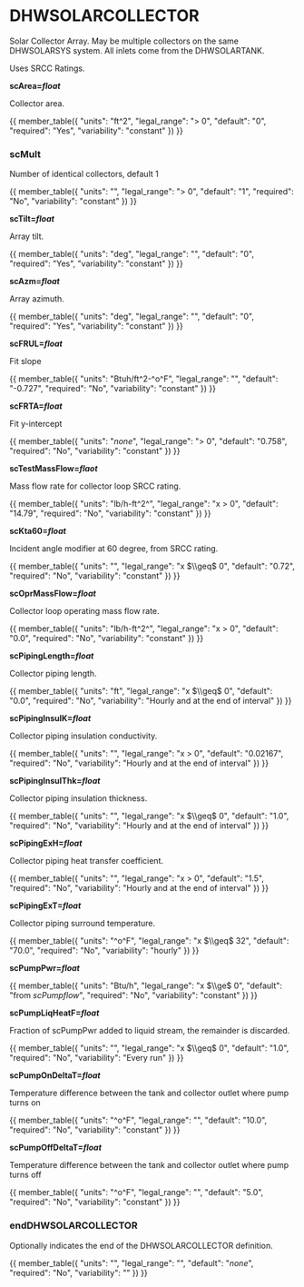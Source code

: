 # DHWSOLARCOLLECTOR

Solar Collector Array. May be multiple collectors on the same DHWSOLARSYS system. All inlets come from the DHWSOLARTANK.

Uses SRCC Ratings.

**scArea=*float***

Collector area.

{{
  member_table({
    "units": "ft^2",
    "legal_range": "$>$ 0", 
    "default": "0",
    "required": "Yes",
    "variability": "constant" 
  })
}}

### scMult

Number of identical collectors, default 1

{{
  member_table({
    "units": "",
    "legal_range": "$>$ 0", 
    "default": "1",
    "required": "No",
    "variability": "constant" 
  })
}}

**scTilt=*float***

Array tilt.

{{
  member_table({
    "units": "deg",
    "legal_range": "", 
    "default": "0",
    "required": "Yes",
    "variability": "constant" 
  })
}}

**scAzm=*float***

Array azimuth.

{{
  member_table({
    "units": "deg",
    "legal_range": "", 
    "default": "0",
    "required": "Yes",
    "variability": "constant" 
  })
}}

**scFRUL=*float***

Fit slope

{{
  member_table({
    "units": "Btuh/ft^2-^o^F",
    "legal_range": "", 
    "default": "-0.727",
    "required": "No",
    "variability": "constant" 
  })
}}

**scFRTA=*float***

Fit y-intercept

{{
  member_table({
    "units": "*none*",
    "legal_range": "$>$ 0", 
    "default": "0.758",
    "required": "No",
    "variability": "constant" 
  })
}}

**scTestMassFlow=*flaot***

Mass flow rate for collector loop SRCC rating.

{{
  member_table({
    "units": "lb/h-ft^2^",
    "legal_range": "x $>$ 0", 
    "default": "14.79",
    "required": "No",
    "variability": "constant" 
  })
}}

**scKta60=*float***

Incident angle modifier at 60 degree, from SRCC rating.

{{
  member_table({
    "units": "",
    "legal_range": "x $\\geq$ 0", 
    "default": "0.72",
    "required": "No",
    "variability": "constant" 
  })
}}

**scOprMassFlow=*float***

Collector loop operating mass flow rate.

{{
  member_table({
    "units": "lb/h-ft^2^",
    "legal_range": "x $>$ 0", 
    "default": "0.0",
    "required": "No",
    "variability": "constant" 
  })
}}

**scPipingLength=*float***

Collector piping length.

{{
  member_table({
    "units": "ft",
    "legal_range": "x $\\geq$ 0", 
    "default": "0.0",
    "required": "No",
    "variability": "Hourly and at the end of interval" 
  })
}}

**scPipingInsulK=*float***

Collector piping insulation conductivity.

{{
  member_table({
    "units": "",
    "legal_range": "x $>$ 0", 
    "default": "0.02167",
    "required": "No",
    "variability": "Hourly and at the end of interval" 
  })
}}

**scPipingInsulThk=*float***

Collector piping insulation thickness.

{{
  member_table({
    "units": "",
    "legal_range": "x $\\geq$ 0", 
    "default": "1.0",
    "required": "No",
    "variability": "Hourly and at the end of interval" 
  })
}}

**scPipingExH=*float***

Collector piping heat transfer coefficient.

{{
  member_table({
    "units": "",
    "legal_range": "x $>$ 0", 
    "default": "1.5",
    "required": "No",
    "variability": "Hourly and at the end of interval" 
  })
}}

**scPipingExT=*float***

Collector piping surround temperature.

{{
  member_table({
    "units": "^o^F",
    "legal_range": "x $\\geq$ 32", 
    "default": "70.0",
    "required": "No",
    "variability": "hourly" 
  })
}}

**scPumpPwr=*float***

{{
  member_table({
    "units": "Btu/h",
    "legal_range": "x $\\ge$ 0", 
    "default": "from *scPumpflow*",
    "required": "No",
    "variability": "constant" 
  })
}}

**scPumpLiqHeatF=*float***

Fraction of scPumpPwr added to liquid stream, the remainder is discarded.

{{
  member_table({
    "units": "",
    "legal_range": "x $\\geq$ 0", 
    "default": "1.0",
    "required": "No",
    "variability": "Every run" 
  })
}}

**scPumpOnDeltaT=*float***

Temperature difference between the tank and collector outlet where pump turns on
  
{{
  member_table({
    "units": "^o^F",
    "legal_range": "", 
    "default": "10.0",
    "required": "No",
    "variability": "constant" 
  })
}}

**scPumpOffDeltaT=*float*** 

Temperature difference between the tank and collector outlet where pump turns off

{{
  member_table({
    "units": "^o^F",
    "legal_range": "", 
    "default": "5.0",
    "required": "No",
    "variability": "constant" 
  })
}}

### endDHWSOLARCOLLECTOR

Optionally indicates the end of the DHWSOLARCOLLECTOR definition.

{{
  member_table({
    "units": "",
    "legal_range": "", 
    "default": "*none*",
    "required": "No",
    "variability": "" 
  })
}}

